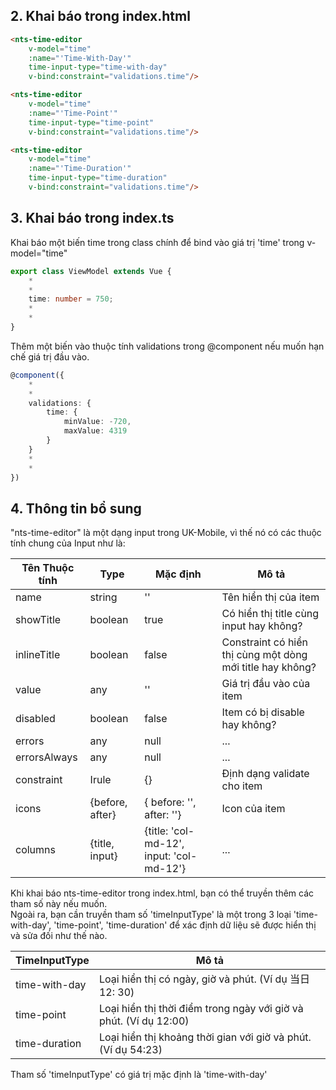 ## 2. Khai báo trong index.html

```html
<nts-time-editor
    v-model="time"
    :name="'Time-With-Day'"
    time-input-type="time-with-day"
    v-bind:constraint="validations.time"/>

<nts-time-editor
    v-model="time"
    :name="'Time-Point'"
    time-input-type="time-point"
    v-bind:constraint="validations.time"/>

<nts-time-editor
    v-model="time"
    :name="'Time-Duration'"
    time-input-type="time-duration"
    v-bind:constraint="validations.time"/>      
```

## 3. Khai báo trong index.ts

Khai báo một biến time trong class chính để bind vào giá trị 'time' trong v-model="time"

```ts
export class ViewModel extends Vue {
    *
    *
    time: number = 750;
    *
    *
}
```

Thêm một biến vào thuộc tính validations trong @component nếu muốn hạn chế giá trị đầu vào.

```ts
@component({
    *
    *
    validations: {
        time: {
            minValue: -720,
            maxValue: 4319
        }
    }
    *
    *
})

```

## 4. Thông tin bổ sung

"nts-time-editor" là một dạng input trong UK-Mobile, vì thế nó có các thuộc tính chung của Input như là: 

| Tên Thuộc tính| Type | Mặc định | Mô tả |
| --------------|------| -------- | ------|
| name | string | '' | Tên hiển thị của item |
| showTitle | boolean | true | Có hiển thị title cùng input hay không? |
| inlineTitle | boolean | false | Constraint có hiển thị cùng một dòng mới title hay không? |
| value | any | '' | Giá trị đầu vào của item |
| disabled | boolean | false | Item có bị disable hay không? |
| errors | any | null | ... |
| errorsAlways | any | null | ... |inlineTitle 
| constraint | Irule | {} | Định dạng validate cho item |
| icons | {before, after} | { before: '', after: ''} | Icon của item |
| columns | {title, input} | {title: 'col-md-12', input: 'col-md-12'} | ... |

Khi khai báo nts-time-editor trong index.html, bạn có thể truyền thêm các tham số này nếu muốn.  
Ngoài ra, bạn cần truyền tham số 'timeInputType' là một trong 3 loại 'time-with-day', 'time-point', 'time-duration' để xác định dữ liệu sẽ được hiển thị và sửa đối như thế nào.

| TimeInputType| Mô tả |
| -- | --|
| time-with-day | Loại hiển thị có ngày, giờ và phút. (Ví dụ 当日 12: 30)|
| time-point | Loại hiển thị thời điểm trong ngày với giờ và phút. (Ví dụ 12:00) |
| time-duration | Loại hiển thị khoảng thời gian với giờ và phút. (Ví dụ 54:23) |

Tham số 'timeInputType' có giá trị mặc định là 'time-with-day'
